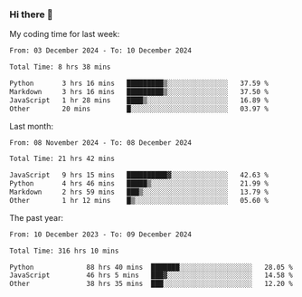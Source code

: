### Hi there 👋

My coding time for last week:

<!--START_SECTION:week-->

```txt
From: 03 December 2024 - To: 10 December 2024

Total Time: 8 hrs 38 mins

Python       3 hrs 16 mins   █████████▒░░░░░░░░░░░░░░░   37.59 %
Markdown     3 hrs 16 mins   █████████▒░░░░░░░░░░░░░░░   37.50 %
JavaScript   1 hr 28 mins    ████▒░░░░░░░░░░░░░░░░░░░░   16.89 %
Other        20 mins         █░░░░░░░░░░░░░░░░░░░░░░░░   03.97 %
```

<!--END_SECTION:week-->

Last month:

<!--START_SECTION:month-->

```txt
From: 08 November 2024 - To: 08 December 2024

Total Time: 21 hrs 42 mins

JavaScript   9 hrs 15 mins   ██████████▓░░░░░░░░░░░░░░   42.63 %
Python       4 hrs 46 mins   █████▒░░░░░░░░░░░░░░░░░░░   21.99 %
Markdown     2 hrs 59 mins   ███▒░░░░░░░░░░░░░░░░░░░░░   13.79 %
Other        1 hr 12 mins    █▒░░░░░░░░░░░░░░░░░░░░░░░   05.60 %
```

<!--END_SECTION:month-->

The past year:

<!--START_SECTION:year-->

```txt
From: 10 December 2023 - To: 09 December 2024

Total Time: 316 hrs 10 mins

Python             88 hrs 40 mins  ███████░░░░░░░░░░░░░░░░░░   28.05 %
JavaScript         46 hrs 5 mins   ███▓░░░░░░░░░░░░░░░░░░░░░   14.58 %
Other              38 hrs 35 mins  ███░░░░░░░░░░░░░░░░░░░░░░   12.20 %
```

<!--END_SECTION:year-->
